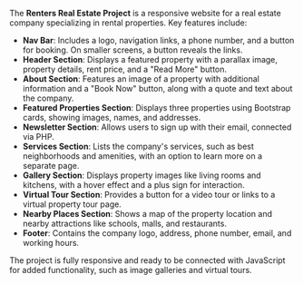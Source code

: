 The **Renters Real Estate Project** is a responsive website for a real estate company specializing in rental properties. Key features include:

- **Nav Bar**: Includes a logo, navigation links, a phone number, and a button for booking. On smaller screens, a button reveals the links.
- **Header Section**: Displays a featured property with a parallax image, property details, rent price, and a "Read More" button.
- **About Section**: Features an image of a property with additional information and a "Book Now" button, along with a quote and text about the company.
- **Featured Properties Section**: Displays three properties using Bootstrap cards, showing images, names, and addresses.
- **Newsletter Section**: Allows users to sign up with their email, connected via PHP.
- **Services Section**: Lists the company's services, such as best neighborhoods and amenities, with an option to learn more on a separate page.
- **Gallery Section**: Displays property images like living rooms and kitchens, with a hover effect and a plus sign for interaction.
- **Virtual Tour Section**: Provides a button for a video tour or links to a virtual property tour page.
- **Nearby Places Section**: Shows a map of the property location and nearby attractions like schools, malls, and restaurants.
- **Footer**: Contains the company logo, address, phone number, email, and working hours.

The project is fully responsive and ready to be connected with JavaScript for added functionality, such as image galleries and virtual tours.
